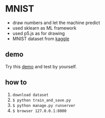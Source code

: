 # MNIST

- draw numbers and let the machine predict
- used sklearn as ML framework
- used p5.js as for drawing
- MNIST dataset from [kaggle](https://www.kaggle.com/)


## demo

Try this [demo](https://mnistonline.herokuapp.com/) and test by yourself.


## how to

1. `download dataset`
2. `$ python train_and_save.py`
3. `$ python manage.py runserver`
4. `$ browser 127.0.0.1:8000`